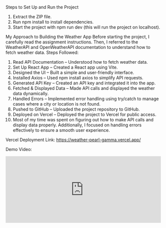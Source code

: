 
Steps to Set Up and Run the Project
1. Extract the ZIP file.
2. Run npm install to install dependencies.
3. Start the project with npm run dev (this will run the project on localhost).

My Approach to Building the Weather App
Before starting the project, I carefully read the assignment instructions. Then, I referred to the WeatherAPI and OpenWeatherAPI documentation to understand how to fetch weather data.
Steps Followed:
1. Read API Documentation – Understood how to fetch weather data.
2. Set Up React App – Created a React app using Vite.
3. Designed the UI – Built a simple and user-friendly interface.
4. Installed Axios – Used npm install axios to simplify API requests.
5. Generated API Key – Created an API key and integrated it into the app.
6. Fetched & Displayed Data – Made API calls and displayed the weather data dynamically.
7. Handled Errors – Implemented error handling using try/catch to manage cases where a city or location is not found.
8. Pushed to GitHub – Uploaded the project repository to GitHub.
9. Deployed on Vercel – Deployed the project to Vercel for public access.
10. Most of my time was spent on figuring out how to make API calls and display data properly. Additionally, I focused on handling errors effectively to ensure a smooth user experience.
 
Vercel Deployment Link: https://weather-pearl-gamma.vercel.app/

Demo Video:

<div style="position: relative; padding-bottom: 42.8125%; height: 0;"><iframe src="https://www.loom.com/embed/7168782ba58744dfa0f1365bcd822628?sid=d6224bb4-a6c4-4852-96e8-68908e03ed16" frameborder="0" webkitallowfullscreen mozallowfullscreen allowfullscreen style="position: absolute; top: 0; left: 0; width: 100%; height: 100%;"></iframe></div>